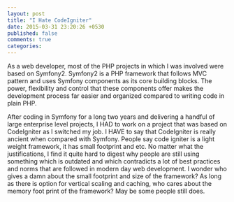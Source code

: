 ```yaml
---
layout: post
title: "I Hate CodeIgniter"
date: 2015-03-31 23:20:26 +0530
published: false
comments: true
categories:
---
```

As a web developer, most of the PHP projects in which I was involved were based on Symfony2. Symfony2 is a PHP  framework that follows MVC pattern and uses Symfony components as its core building blocks. The power, flexibility and control that these components offer makes the development process far easier and organized compared to writing code in plain PHP. 

After coding in Symfony for a long two years and delivering a handful of large enterprise level projects, I HAD to work on a project that was based on CodeIgniter as I switched my job. I HAVE to say that CodeIgniter is really ancient when compared with Symfony. People say code igniter is a light weight framework, it has small footprint and etc. No matter what the justifications, I find it quite hard to digest why people are still using something which is outdated and which contradicts a lot of best practices and norms that are followed in modern day web development. I wonder who gives a damn about the small footprint and size of the framework? As long as there is option for vertical scaling and caching, who cares about the memory foot print of the framework? May be some people still does.
